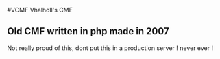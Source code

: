 #VCMF Vhalholl's CMF
## Old CMF written in php made in 2007
Not really proud of this, dont put this in a production server ! never ever !
